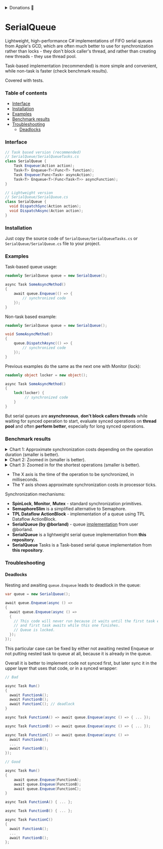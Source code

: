<details>
  <summary>Donations 🙌</summary>
  <b>BTC:</b> bc1qs0sq7agz5j30qnqz9m60xj4tt8th6aazgw7kxr <br>
  <b>ETH:</b> 0x1D834755b5e889703930AC9b784CB625B3cd833E <br>
  <b>USDT(Tron):</b> TPrCq8LxGykQ4as3o1oB8V7x1w2YPU2o5n <br>
  <b>TON:</b> EQAtBuFWI3H_LpHfEToil4iYemtfmyzlaJpahM3tFSoxojvV <br>
  <b>DOGE:</b> D7GMQdKhKC9ymbT9PtcetSFTQjyPRRfkwT <br>
</details>

# SerialQueue
Lightweight, high-performance C# implementations of FIFO serial queues from Apple's GCD, which are often much better to use for synchronization rather than locks - they don't block caller's thread, and rather than creating new threads - they use thread pool.

Task-based implementation (recommended) is more simple and convenient, while non-task is faster (check benchmark results).

Covered with tests.

### Table of contents

 - [Interface](https://github.com/gentlee/SerialQueue#interface)
 - [Installation](https://github.com/gentlee/SerialQueue#installation)
 - [Examples](https://github.com/gentlee/SerialQueue#examples)
 - [Benchmark results](https://github.com/gentlee/SerialQueue#benchmark-results)
 - [Troubleshooting](https://github.com/gentlee/SerialQueue#troubleshooting)
   - [Deadlocks](https://github.com/gentlee/SerialQueue#deadlocks)

### Interface

```C#
// Task based version (recommended)
// SerialQueue/SerialQueueTasks.cs
class SerialQueue {
    Task Enqueue(Action action);
    Task<T> Enqueue<T>(Func<T> function);
    Task Enqueue(Func<Task> asyncAction);
    Task<T> Enqueue<T>(Func<Task<T>> asyncFunction);
}

// Lightweight version
// SerialQueue/SerialQueue.cs
class SerialQueue {
  void DispatchSync(Action action);
  void DispatchAsync(Action action);
}
```

### Installation

Just copy the source code of `SerialQueue/SerialQueueTasks.cs` or `SerialQueue/SerialQueue.cs` file to your project.
    
### Examples

Task-based queue usage:
```C#
readonly SerialQueue queue = new SerialQueue();

async Task SomeAsyncMethod()
{
    await queue.Enqueue(() => {
        // synchronized code
    });
}
```

Non-task based example:
```C#
readonly SerialQueue queue = new SerialQueue();

void SomeAsyncMethod()
{
    queue.DispatchAsync(() => {
        // synchronized code
    });
}
```

Previous examples do the same as the next one with Monitor (lock):

```C#
readonly object locker = new object();

async Task SomeAsyncMethod()
{
    lock(locker) {
         // synchronized code
    }
}
```

But serial queues are **asynchronous**, **don't block callers threads** while waiting for synced operation to start, evaluate synced operations on **thread pool** and often **perform better**, especially for long synced operations.

### Benchmark results

<details>
<summary>Chart 1: Approximate synchronization costs depending on the operation duration (smaller is better).</summary>

![chart-1](https://github.com/gentlee/SerialQueue/assets/2361140/bab377e6-15a2-4ed2-9db1-621243f30e5b)

</details>

<details>
<summary>Chart 2: Zoomed in (smaller is better).</summary>

![chart-2](https://github.com/gentlee/SerialQueue/assets/2361140/a9b52ae0-a455-4e78-a721-81b3146c0db4)

</details>

<details>
<summary>Chart 3: Zoomed in for the shortest operations (smaller is better).</summary>

![chart-3](https://github.com/gentlee/SerialQueue/assets/2361140/70e442a5-314a-42cc-9ab8-354b6514f6ae)

</details>

- The X axis is the time of the operation to be synchronized, in milliseconds.
- The Y axis shows approximate synchronization costs in processor ticks.

Synchronization mechanisms:
- **SpinLock**, **Monitor**, **Mutex** - standard synchronization primitives.
- **SemaphoreSlim** is a simplified alternative to Semaphore.
- **TPL Dataflow ActionBlock** - implementation of a queue using TPL Dataflow ActionBlock.
- **SerialQueue (by @borland)** - queue [implementation](https://github.com/borland/SerialQueue) from user @borland.
- **SerialQueue** is a lightweight serial queue implementation from **this repository**.
- **SerialQueue** Tasks is a Task-based serial queue implementation from **this repository**.

### Troubleshooting

#### Deadlocks

Nesting and awaiting `queue.Enqueue` leads to deadlock in the queue:

```C#
var queue = new SerialQueue();

await queue.Enqueue(async () =>
{
  await queue.Enqueue(async () =>
  {
    // This code will never run because it waits until the first task executes,
    // and first task awaits while this one finishes.
    // Queue is locked.
  });
});
```
This particular case can be fixed by either not awaiting nested Enqueue or not putting nested task to queue at all, because it is already in the queue.

Overall it is better to implement code not synced first, but later sync it in the upper layer that uses that code, or in a synced wrapper:

```C#
// Bad

async Task Run()
{
  await FunctionA();
  await FunctionB();
  await FunctionC(); // deadlock
}

async Task FunctionA() => await queue.Enqueue(async () => { ... });

async Task FunctionB() => await queue.Enqueue(async () => { ... });

async Task FunctionC() => await queue.Enqueue(async () =>
  await FunctionA();
  ...
  await FunctionB();
});

// Good

async Task Run()
{
    await queue.Enqueue(FunctionA);
    await queue.Enqueue(FunctionB);
    await queue.Enqueue(FunctionC);
}

async Task FunctionA() { ... };

async Task FunctionB() { ... };

async Task FunctionC()
{
  await FunctionA();
  ...
  await FunctionB();
};
```
